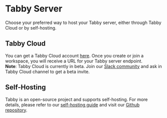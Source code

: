 # Tabby Server

Choose your preferred way to host your Tabby server, either through Tabby Cloud or by self-hosting.

## Tabby Cloud

You can get a Tabby Cloud account [here](https://app.tabbyml.com). Once you create or join a workspace, you will receive a URL for your Tabby server endpoint.  
**Note**: Tabby Cloud is currently in beta. Join our [Slack community](https://join.slack.com/t/tabbycommunity/shared_invite/zt-1xeiddizp-bciR2RtFTaJ37RBxr8VxpA) and ask in Tabby Cloud channel to get a beta invite.

## Self-Hosting

Tabby is an open-source project and supports self-hosting. For more details, please refer to our [self-hosting guide](https://tabby.tabbyml.com/docs/installation/) and visit our [Github repository](https://github.com/tabbyml/tabby).
